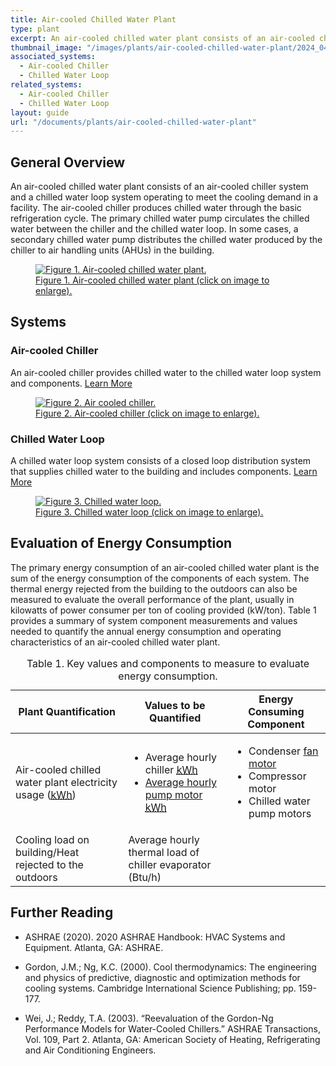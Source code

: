 ```yaml
---
title: Air-cooled Chilled Water Plant
type: plant
excerpt: An air-cooled chilled water plant consists of an air-cooled chiller system and a chilled water loop system operating to meet the cooling demand in a facility.
thumbnail_image: "/images/plants/air-cooled-chilled-water-plant/2024_0410_air cooled chiller plant_thumbnail.jpeg"
associated_systems:
  - Air-cooled Chiller
  - Chilled Water Loop
related_systems:
  - Air-cooled Chiller
  - Chilled Water Loop
layout: guide
url: "/documents/plants/air-cooled-chilled-water-plant"
---
```


## General Overview

An air-cooled chilled water plant consists of an air-cooled chiller system and a chilled water loop system operating to meet the cooling demand in a facility. The air-cooled chiller produces chilled water through the basic refrigeration cycle. The primary chilled water pump circulates the chilled water between the chiller and the chilled water loop. In some cases, a secondary chilled water pump distributes the chilled water produced by the chiller to air handling units (AHUs) in the building.

<a href="/images/plants/air-cooled-chilled-water-plant/2024_0425_ACCW plant_figure 1 updated.jpg">
    <figure class="figure mb-0 mt-3">
        <img src="/images/plants/air-cooled-chilled-water-plant/2024_0425_ACCW plant_figure 1 updated.jpg" class="figure-img img-fluid rounded" alt="Figure 1. Air-cooled chilled water plant.">
        <figcaption class="figure-caption text-left">Figure 1. Air-cooled chilled water plant (click on image to enlarge).</figcaption>
    </figure>
</a>

## Systems

### Air-cooled Chiller

An air-cooled chiller provides chilled water to the chilled water loop system and components.
<a class="continue" href="/documents/systems/air-cooled-chiller"><span>Learn More</span><i class="fa fa-arrow-right"></i></a> 

<a href="/images/plants/air-cooled-chilled-water-plant/2024_0423_ACCW plant_figure 2 updated.jpg">
    <figure class="figure mb-4 mt-3">
        <img src="/images/plants/air-cooled-chilled-water-plant/2024_0423_ACCW plant_figure 2 updated.jpg" class="figure-img img-fluid rounded" alt="Figure 2. Air cooled chiller.">
        <figcaption class="figure-caption text-left">Figure 2. Air-cooled chiller (click on image to enlarge).</figcaption>
    </figure>
</a>

### Chilled Water Loop

A chilled water loop system consists of a closed loop distribution system that supplies chilled water to the building and includes components.
<a class="continue" href="/documents/systems/chilled-water-loop"><span>Learn More</span><i class="fa fa-arrow-right"></i></a> 

<a href="/images/plants/air-cooled-chilled-water-plant/2024_0425_ACCW plant_figure 3 updated.jpg">
    <figure class="figure mb-4 mt-3">
        <img src="/images/plants/air-cooled-chilled-water-plant/2024_0425_ACCW plant_figure 3 updated.jpg" class="figure-img img-fluid rounded" alt="Figure 3. Chilled water loop.">
        <figcaption class="figure-caption text-left">Figure 3. Chilled water loop (click on image to enlarge).</figcaption>
    </figure>
</a>

## Evaluation of Energy Consumption

The primary energy consumption of an air-cooled chilled water plant is the sum of the energy consumption of the components of each system. The thermal energy rejected from the building to the outdoors can also be measured to evaluate the overall performance of the plant, usually in kilowatts of power consumer per ton of cooling provided (kW/ton). Table 1  provides a summary of system component measurements and values needed to quantify the annual energy consumption and operating characteristics of an air-cooled chilled water plant. 

<div class="table-wrapper">
<table>
    <caption>Table 1. Key values and components to measure to evaluate energy consumption.</caption>
    <thead>
        <tr>
            <th>
                Plant Quantification
            </th>
            <th>
                Values to be Quantified
            </th>
            <th>
                Energy Consuming Component
            </th>
        </tr>
    <tbody>
        <tr>
            <td>
                Air-cooled chilled water plant electricity usage (<a class="glossary-link" href="/glossary#kwh"><abbr title="Kilowatt Hour">kWh</abbr></a>)
            </td>
            <td>
                <ul>
                    <li>Average hourly chiller <a class="glossary-link" href="/glossary#kwh"><abbr title="Kilowatt Hour">kWh</abbr></a></li>
                    <li><a href="/documents/components/constant-speed-constant-volume-pump-motor">Average hourly pump motor</a> <a class="glossary-link" href="/glossary#kwh"><abbr title="Kilowatt Hour">kWh</abbr></a></li>
                </ul>
            </td>
            <td>
                <ul>
                    <li>Condenser <a href="/documents/components/constant-speed-constant-volume-fan-and-motor">fan motor</a></li>
                    <li>Compressor motor</li>
                    <li>Chilled water pump motors</li>
                </ul>
            </td>
        </tr>
        <tr>
            <td>
                Cooling load on building/Heat rejected to the outdoors
            </td>
            <td>
                Average hourly thermal load of chiller evaporator (Btu/h)
            </td>
            <td>
            </td>
        </tr>
    </tbody>
</table> 
</div>

## Further Reading

- ASHRAE (2020). 2020 ASHRAE Handbook: HVAC Systems and Equipment. Atlanta, GA: ASHRAE. 

- Gordon, J.M.; Ng, K.C. (2000). Cool thermodynamics: The engineering and physics of predictive, diagnostic and optimization methods for cooling systems. Cambridge International Science Publishing; pp. 159-177.

- Wei, J.; Reddy, T.A. (2003). “Reevaluation of the Gordon-Ng Performance Models for Water-Cooled Chillers.” ASHRAE Transactions, Vol. 109, Part 2. Atlanta, GA: American Society of Heating, Refrigerating and Air Conditioning Engineers.